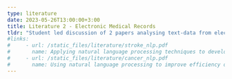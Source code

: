 ```yaml
---
type: literature
date: 2023-05-26T13:00:00+3:00
title: Literature 2 - Electronic Medical Records
tldr: "Student led discussion of 2 papers analysing text-data from electronic medical records"
#links: 
#     - url: /static_files/literature/stroke_nlp.pdf
#       name: Applying natural language processing techniques to develop a task-specific EMR interface for timely stroke thrombolysis, A feasibility study
#     - url: /static_files/literature/cancer_nlp.pdf
#       name: Using natural language processing to improve efficiency of manual chart abstraction in research, the case of breast cancer recurrence
---
```

